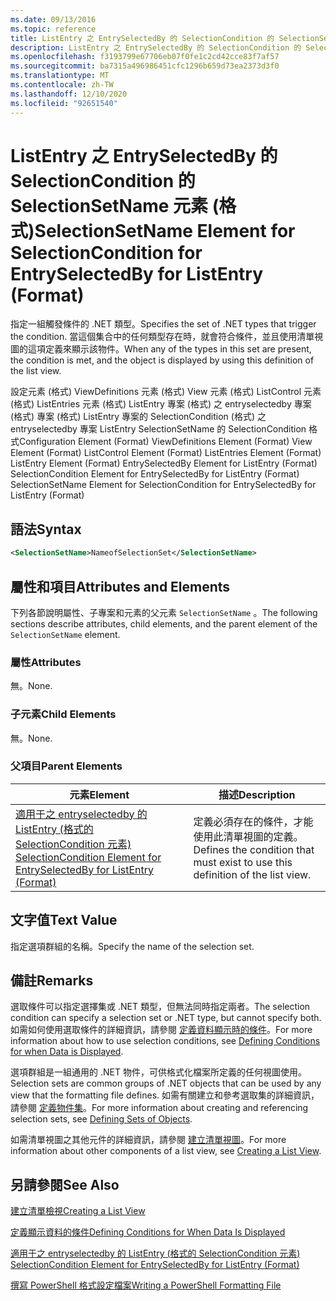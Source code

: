 ```yaml
---
ms.date: 09/13/2016
ms.topic: reference
title: ListEntry 之 EntrySelectedBy 的 SelectionCondition 的 SelectionSetName 元素 (格式)
description: ListEntry 之 EntrySelectedBy 的 SelectionCondition 的 SelectionSetName 元素 (格式)
ms.openlocfilehash: f3193799e67706eb07f0fe1c2cd42cce83f7af57
ms.sourcegitcommit: ba7315a496986451cfc1296b659d73ea2373d3f0
ms.translationtype: MT
ms.contentlocale: zh-TW
ms.lasthandoff: 12/10/2020
ms.locfileid: "92651540"
---
```

# <a name="selectionsetname-element-for-selectioncondition-for-entryselectedby-for-listentry-format"></a><span data-ttu-id="8097f-103">ListEntry 之 EntrySelectedBy 的 SelectionCondition 的 SelectionSetName 元素 (格式)</span><span class="sxs-lookup"><span data-stu-id="8097f-103">SelectionSetName Element for SelectionCondition for EntrySelectedBy for ListEntry (Format)</span></span>

<span data-ttu-id="8097f-104">指定一組觸發條件的 .NET 類型。</span><span class="sxs-lookup"><span data-stu-id="8097f-104">Specifies the set of .NET types that trigger the condition.</span></span> <span data-ttu-id="8097f-105">當這個集合中的任何類型存在時，就會符合條件，並且使用清單視圖的這項定義來顯示該物件。</span><span class="sxs-lookup"><span data-stu-id="8097f-105">When any of the types in this set are present, the condition is met, and the object is displayed by using this definition of the list view.</span></span>

<span data-ttu-id="8097f-106">設定元素 (格式) ViewDefinitions 元素 (格式) View 元素 (格式) ListControl 元素 (格式) ListEntries 元素 (格式) ListEntry 專案 (格式) 之 entryselectedby 專案 (格式) 專案 (格式) ListEntry 專案的 SelectionCondition (格式) 之 entryselectedby 專案 ListEntry SelectionSetName 的 SelectionCondition 格式</span><span class="sxs-lookup"><span data-stu-id="8097f-106">Configuration Element (Format) ViewDefinitions Element (Format) View Element (Format) ListControl Element (Format) ListEntries Element (Format) ListEntry Element (Format) EntrySelectedBy Element for ListEntry (Format) SelectionCondition Element for EntrySelectedBy for ListEntry (Format) SelectionSetName Element for SelectionCondition for EntrySelectedBy for ListEntry (Format)</span></span>

## <a name="syntax"></a><span data-ttu-id="8097f-107">語法</span><span class="sxs-lookup"><span data-stu-id="8097f-107">Syntax</span></span>

```xml
<SelectionSetName>NameofSelectionSet</SelectionSetName>
```

## <a name="attributes-and-elements"></a><span data-ttu-id="8097f-108">屬性和項目</span><span class="sxs-lookup"><span data-stu-id="8097f-108">Attributes and Elements</span></span>

<span data-ttu-id="8097f-109">下列各節說明屬性、子專案和元素的父元素 `SelectionSetName` 。</span><span class="sxs-lookup"><span data-stu-id="8097f-109">The following sections describe attributes, child elements, and the parent element of the `SelectionSetName` element.</span></span>

### <a name="attributes"></a><span data-ttu-id="8097f-110">屬性</span><span class="sxs-lookup"><span data-stu-id="8097f-110">Attributes</span></span>

<span data-ttu-id="8097f-111">無。</span><span class="sxs-lookup"><span data-stu-id="8097f-111">None.</span></span>

### <a name="child-elements"></a><span data-ttu-id="8097f-112">子元素</span><span class="sxs-lookup"><span data-stu-id="8097f-112">Child Elements</span></span>

<span data-ttu-id="8097f-113">無。</span><span class="sxs-lookup"><span data-stu-id="8097f-113">None.</span></span>

### <a name="parent-elements"></a><span data-ttu-id="8097f-114">父項目</span><span class="sxs-lookup"><span data-stu-id="8097f-114">Parent Elements</span></span>

|<span data-ttu-id="8097f-115">元素</span><span class="sxs-lookup"><span data-stu-id="8097f-115">Element</span></span>|<span data-ttu-id="8097f-116">描述</span><span class="sxs-lookup"><span data-stu-id="8097f-116">Description</span></span>|
|-------------|-----------------|
|[<span data-ttu-id="8097f-117">適用于之 entryselectedby 的 ListEntry (格式的 SelectionCondition 元素) </span><span class="sxs-lookup"><span data-stu-id="8097f-117">SelectionCondition Element for EntrySelectedBy for ListEntry (Format)</span></span>](./selectioncondition-element-for-entryselectedby-for-listcontrol-format.md)|<span data-ttu-id="8097f-118">定義必須存在的條件，才能使用此清單視圖的定義。</span><span class="sxs-lookup"><span data-stu-id="8097f-118">Defines the condition that must exist to use this definition of the list view.</span></span>|

## <a name="text-value"></a><span data-ttu-id="8097f-119">文字值</span><span class="sxs-lookup"><span data-stu-id="8097f-119">Text Value</span></span>

<span data-ttu-id="8097f-120">指定選項群組的名稱。</span><span class="sxs-lookup"><span data-stu-id="8097f-120">Specify the name of the selection set.</span></span>

## <a name="remarks"></a><span data-ttu-id="8097f-121">備註</span><span class="sxs-lookup"><span data-stu-id="8097f-121">Remarks</span></span>

<span data-ttu-id="8097f-122">選取條件可以指定選擇集或 .NET 類型，但無法同時指定兩者。</span><span class="sxs-lookup"><span data-stu-id="8097f-122">The selection condition can specify a selection set or .NET type, but cannot specify both.</span></span> <span data-ttu-id="8097f-123">如需如何使用選取條件的詳細資訊，請參閱 [定義資料顯示時的條件](./defining-conditions-for-displaying-data.md)。</span><span class="sxs-lookup"><span data-stu-id="8097f-123">For more information about how to use selection conditions, see [Defining Conditions for when Data is Displayed](./defining-conditions-for-displaying-data.md).</span></span>

<span data-ttu-id="8097f-124">選項群組是一組通用的 .NET 物件，可供格式化檔案所定義的任何視圖使用。</span><span class="sxs-lookup"><span data-stu-id="8097f-124">Selection sets are common groups of .NET objects that can be used by any view that the formatting file defines.</span></span> <span data-ttu-id="8097f-125">如需有關建立和參考選取集的詳細資訊，請參閱 [定義物件集](./defining-selection-sets.md)。</span><span class="sxs-lookup"><span data-stu-id="8097f-125">For more information about creating and referencing selection sets, see [Defining Sets of Objects](./defining-selection-sets.md).</span></span>

<span data-ttu-id="8097f-126">如需清單視圖之其他元件的詳細資訊，請參閱 [建立清單視圖](./creating-a-list-view.md)。</span><span class="sxs-lookup"><span data-stu-id="8097f-126">For more information about other components of a list view, see [Creating a List View](./creating-a-list-view.md).</span></span>

## <a name="see-also"></a><span data-ttu-id="8097f-127">另請參閱</span><span class="sxs-lookup"><span data-stu-id="8097f-127">See Also</span></span>

[<span data-ttu-id="8097f-128">建立清單檢視</span><span class="sxs-lookup"><span data-stu-id="8097f-128">Creating a List View</span></span>](./creating-a-list-view.md)

[<span data-ttu-id="8097f-129">定義顯示資料的條件</span><span class="sxs-lookup"><span data-stu-id="8097f-129">Defining Conditions for When Data Is Displayed</span></span>](./defining-conditions-for-displaying-data.md)

[<span data-ttu-id="8097f-130">適用于之 entryselectedby 的 ListEntry (格式的 SelectionCondition 元素) </span><span class="sxs-lookup"><span data-stu-id="8097f-130">SelectionCondition Element for EntrySelectedBy for ListEntry (Format)</span></span>](./selectioncondition-element-for-entryselectedby-for-listcontrol-format.md)

[<span data-ttu-id="8097f-131">撰寫 PowerShell 格式設定檔案</span><span class="sxs-lookup"><span data-stu-id="8097f-131">Writing a PowerShell Formatting File</span></span>](./writing-a-powershell-formatting-file.md)
